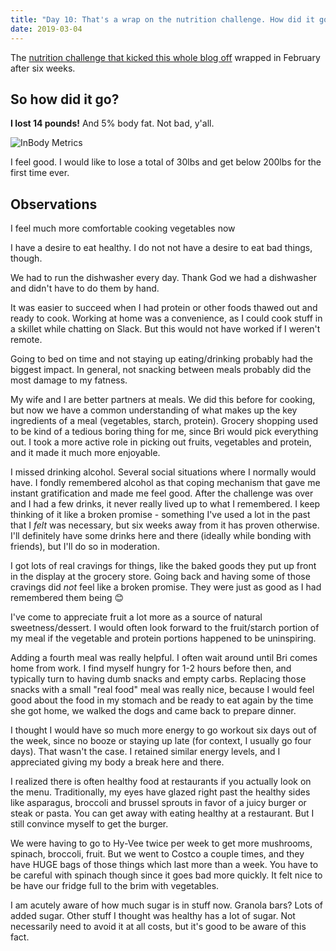 ```yaml
---
title: "Day 10: That's a wrap on the nutrition challenge. How did it go?"
date: 2019-03-04
---
```


The [nutrition challenge that kicked this whole blog off](/002-what-nutrition-how-lol) wrapped in February after six weeks.

## So how did it go?

**I lost 14 pounds!** And 5% body fat. Not bad, y'all.

![InBody Metrics](/blog/in_body.jpg)

I feel good. I would like to lose a total of 30lbs and get below 200lbs for the first time ever.

## Observations

I feel much more comfortable cooking vegetables now

I have a desire to eat healthy. I do not not have a desire to eat bad things, though.

We had to run the dishwasher every day. Thank God we had a dishwasher and didn't have to do them by hand.

It was easier to succeed when I had protein or other foods thawed out and ready to cook. Working at home was a convenience, as I could cook stuff in a skillet while chatting on Slack. But this would not have worked if I weren't remote.

Going to bed on time and not staying up eating/drinking probably had the biggest impact. In general, not snacking between meals probably did the most damage to my fatness.

My wife and I are better partners at meals. We did this before for cooking, but now we have a common understanding of what makes up the key ingredients of a meal (vegetables, starch, protein). Grocery shopping used to be kind of a tedious boring thing for me, since Bri would pick everything out. I took a more active role in picking out fruits, vegetables and protein, and it made it much more enjoyable.

I missed drinking alcohol. Several social situations where I normally would have. I fondly remembered alcohol as that coping mechanism that gave me instant gratification and made me feel good. After the challenge was over and I had a few drinks, it never really lived up to what I remembered. I keep thinking of it like a broken promise - something I've used a lot in the past that I _felt_ was necessary, but six weeks away from it has proven otherwise. I'll definitely have some drinks here and there (ideally while bonding with friends), but I'll do so in moderation.

I got lots of real cravings for things, like the baked goods they put up front in the display at the grocery store. Going back and having some of those cravings did _not_ feel like a broken promise. They were just as good as I had remembered them being 😊

I've come to appreciate fruit a lot more as a source of natural sweetness/dessert. I would often look forward to the fruit/starch portion of my meal if the vegetable and protein portions happened to be uninspiring.

Adding a fourth meal was really helpful. I often wait around until Bri comes home from work. I find myself hungry for 1-2 hours before then, and typically turn to having dumb snacks and empty carbs. Replacing those snacks with a small "real food" meal was really nice, because I would feel good about the food in my stomach and be ready to eat again by the time she got home, we walked the dogs and came back to prepare dinner.

I thought I would have so much more energy to go workout six days out of the week, since no booze or staying up late (for context, I usually go four days). That wasn't the case. I retained similar energy levels, and I appreciated giving my body a break here and there.

I realized there is often healthy food at restaurants if you actually look on the menu. Traditionally, my eyes have glazed right past the healthy sides like asparagus, broccoli and brussel sprouts in favor of a juicy burger or steak or pasta. You can get away with eating healthy at a restaurant. But I still convince myself to get the burger.

We were having to go to Hy-Vee twice per week to get more mushrooms, spinach, broccoli, fruit. But we went to Costco a couple times, and they have HUGE bags of those things which last more than a week. You have to be careful with spinach though since it goes bad more quickly. It felt nice to be have our fridge full to the brim with vegetables.

I am acutely aware of how much sugar is in stuff now. Granola bars? Lots of added sugar. Other stuff I thought was healthy has a lot of sugar. Not necessarily need to avoid it at all costs, but it's good to be aware of this fact.
